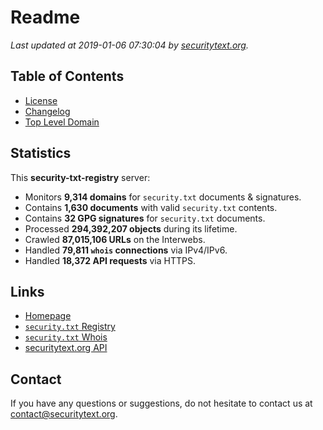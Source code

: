 # Readme

_Last updated at 2019-01-06 07:30:04 by [securitytext.org](https://securitytext.org)._

## Table of Contents

* [License](LICENSE.md)
* [Changelog](CHANGELOG.md)
* [Top Level Domain](TLD.md)

## Statistics

This **security-txt-registry** server:

* Monitors **9,314 domains** for `security.txt` documents & signatures.
* Contains **1,630 documents** with valid `security.txt` contents.
* Contains **32 GPG signatures** for `security.txt` documents.
* Processed **294,392,207 objects** during its lifetime.
* Crawled **87,015,106 URLs** on the Interwebs.
* Handled **79,811 `whois` connections** via IPv4/IPv6.
* Handled **18,372 API requests** via HTTPS.

## Links

* [Homepage](https://securitytext.org)
* [`security.txt` Registry](https://registry.securitytext.org)
* [`security.txt` Whois](https://whois.securitytext.org)
* [securitytext.org API](https://api.securitytext.org)

## Contact

If you have any questions or suggestions, do not hesitate to contact us at contact@securitytext.org.
